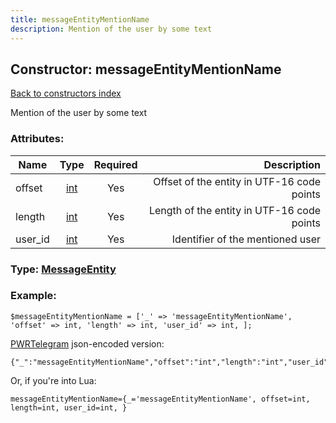 ```yaml
---
title: messageEntityMentionName
description: Mention of the user by some text
---
```

## Constructor: messageEntityMentionName  
[Back to constructors index](index.md)



Mention of the user by some text

### Attributes:

| Name     |    Type       | Required | Description |
|----------|:-------------:|:--------:|------------:|
|offset|[int](../types/int.md) | Yes|Offset of the entity in UTF-16 code points|
|length|[int](../types/int.md) | Yes|Length of the entity in UTF-16 code points|
|user\_id|[int](../types/int.md) | Yes|Identifier of the mentioned user|



### Type: [MessageEntity](../types/MessageEntity.md)


### Example:

```
$messageEntityMentionName = ['_' => 'messageEntityMentionName', 'offset' => int, 'length' => int, 'user_id' => int, ];
```  

[PWRTelegram](https://pwrtelegram.xyz) json-encoded version:

```
{"_":"messageEntityMentionName","offset":"int","length":"int","user_id":"int"}
```


Or, if you're into Lua:  


```
messageEntityMentionName={_='messageEntityMentionName', offset=int, length=int, user_id=int, }

```


